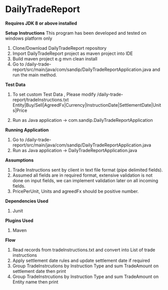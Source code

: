 # DailyTradeReport

**Requires JDK 8 or above installed**

**Setup Instructions**
This program has been developed and tested on windows platform only

1. Clone/Download DailyTradeReport repository
2. Import DailyTradeReport project as maven project into IDE
3. Build maven project e.g mvn clean install
4. Go to /daily-trade-report/src/main/java/com/sandip/DailyTradeReportApplication.java and run the main method.

**Test Data**
1. To set custom Test Data , Please modify /daily-trade-report/tradeInstructions.txt
   Entity|Buy/Sell|AgreedFx|Currency|InstructionDate|SettlementDate|Units|Price
	 
2. Run as Java application ->   com.sandip.DailyTradeReportApplication
 
**Running Application**
1. Go to /daily-trade-report/src/main/java/com/sandip/DailyTradeReportApplication.java
2. Run as Java application ->   DailyTradeReportApplication.java
 
**Assumptions**
1. Trade Instructions sent by client in text file format (pipe delimited fields).
2. Assumed all fields are in required format, extensive validation is not done on input fields, we can implement validation later on all incoming fields.
3. PricePerUnit, Units and agreedFx should be positive number.

**Dependencies Used**
1. Junit

**Plugins Used**
1. Maven

**Flow**
1) Read records from tradeInstructions.txt and convert into List of trade instructions
2) Apply settlement date rules and update settlement date if required
3) Group TradeInstrcutions by Instruction Type and sum TradeAmount on settlement date then print
4) Group TradeInstrcutions by Instruction Type and sum TradeAmount on Entity name then print